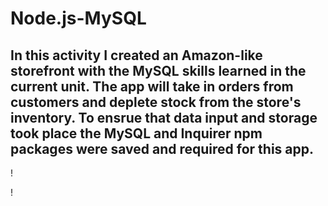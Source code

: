 # Node.js-MySQL

## In this activity I  created an Amazon-like storefront with the MySQL skills learned in the current unit. The app will take in orders from customers and deplete stock from the store's inventory. To ensrue that data input and storage took place the MySQL and Inquirer npm packages were saved and required for this app. 

! 



! 







